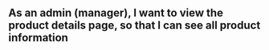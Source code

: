 ## As an admin (manager), I want to view the product details page, so that I can see all product information

